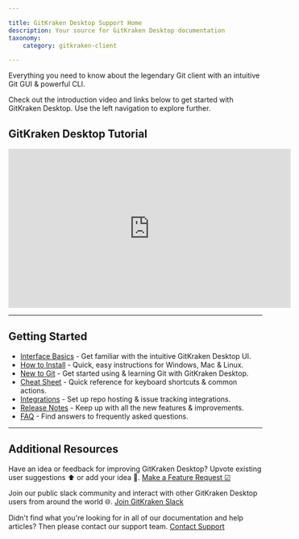 ```yaml
---

title: GitKraken Desktop Support Home
description: Your source for GitKraken Desktop documentation
taxonomy:
    category: gitkraken-client

---
```


Everything you need to know about the legendary Git client with an intuitive Git GUI & powerful CLI.

Check out the introduction video and links below to get started with GitKraken Desktop. Use the left navigation to explore further.

## GitKraken Desktop Tutorial

<div class='embed-container embed-container--16-9'>
    <iframe width='560' height='315' src='https://www.youtube.com/embed/LBlijN29gb8?rel=0&vq=hd1080' frameborder='0' allowfullscreen></iframe>
</div>

***

## Getting Started


- [Interface Basics](/gitkraken-client/interface/) - Get familiar with the intuitive GitKraken Desktop UI.
- [How to Install](/gitkraken-client/how-to-install/) -  Quick, easy instructions for Windows, Mac & Linux. 
- [New to Git](/gitkraken-client/guide/) - Get started using & learning Git with GitKraken Desktop.
- [Cheat Sheet](https://www.gitkraken.com/pdfs/gitkraken-git-gui-cheat-sheet) - Quick reference for keyboard shortcuts & common actions.
- [Integrations](/gitkraken-client/integrations/) - Set up repo hosting & issue tracking integrations.
- [Release Notes](/gitkraken-client/current/) - Keep up with all the new features & improvements.
- [FAQ](/gitkraken-client/faq/) - Find answers to frequently asked questions.

***

## Additional Resources

Have an idea or feedback for improving GitKraken Desktop? Upvote existing user suggestions ⬆️ or add your idea 📝.
[Make a Feature Request ☑](https://feedback.gitkraken.com/)

Join our public slack community and interact with other GitKraken Desktop users from around the world 🌐.
[Join GitKraken Slack](https://www.gitkraken.com/join-slack-community)

Didn't find what you're looking for in all of our documentation and help articles? Then please contact our support team.
[Contact Support](https://help.gitkraken.com/gitkraken-client/contact-support)

